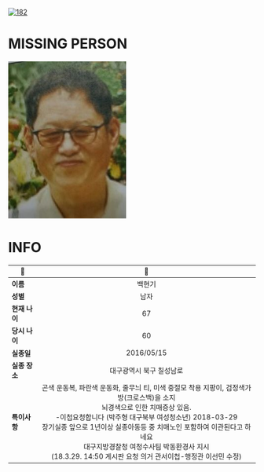 [![182](https://img.shields.io/badge/%EC%8B%A4%EC%A2%85%EC%8B%A0%EA%B3%A0%EB%8A%94%20%EA%B5%AD%EB%B2%88%EC%97%86%EC%9D%B4-182-blue)](http://safe182.go.kr/index.do)

# MISSING PERSON

<img src="./missing_person.jpg">

# INFO

|🔑|💎|
|--|:--:|
|**이름**|백현기|
|**성별**|남자|
|**현재 나이**|67|
|**당시 나이**|60|
|**실종일**|2016/05/15|
|**실종 장소**|대구광역시 북구 칠성남로 |
|**특이사항**|곤색 운동복, 파란색 운동화, 줄무늬 티, 미색 중절모 착용 지팡이, 검정색가방(크로스백)을 소지</br>뇌경색으로 인한 치매증상 있음.</br>-이첩요청합니다 (박주형 대구북부 여성청소년) 2018-03-29 </br>장기실종 앞으로 1년이상 실종아동등 중 치매노인 포함하여 이관된다고 하네요</br>대구지방경찰청 여청수사팀 박동환경사 지시 </br>  (18.3.29. 14:50 게시판 요청 의거 관서이첩-행정관 이선민 수정)|
